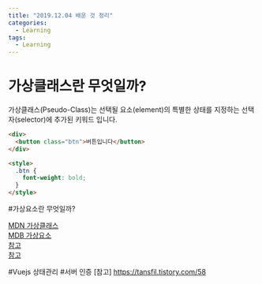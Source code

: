 ```yaml
---
title: "2019.12.04 배운 것 정리"
categories:
  - Learning
tags:
  - Learning
---
```


# 가상클래스란 무엇일까?

가상클래스(Pseudo-Class)는 선택될 요소(element)의 특별한 상태를 지정하는 선택자(selector)에 추가된 키워드 입니다.

```html
<div>
  <button class="btn">버튼입니다</button>
</div>

<style>
  .btn {
    font-weight: bold;
  }
</style>
```

#가상요소란 무엇일까?

[MDN 가상클래스](https://developer.mozilla.org/ko/docs/Web/CSS/Pseudo-classes)  
[MDB 가상요소](https://developer.mozilla.org/ko/docs/Web/CSS/pseudo-elements)  
[참고](https://thrillfighter.tistory.com/463)  
[참고](http://blog.hivelab.co.kr/%EA%B3%B5%EC%9C%A0before%EC%99%80after-%EA%B7%B8%EB%93%A4%EC%9D%98-%EC%A0%95%EC%B2%B4%EB%8A%94/)

#Vuejs 상태관리 #서버 인증
[참고] https://tansfil.tistory.com/58
